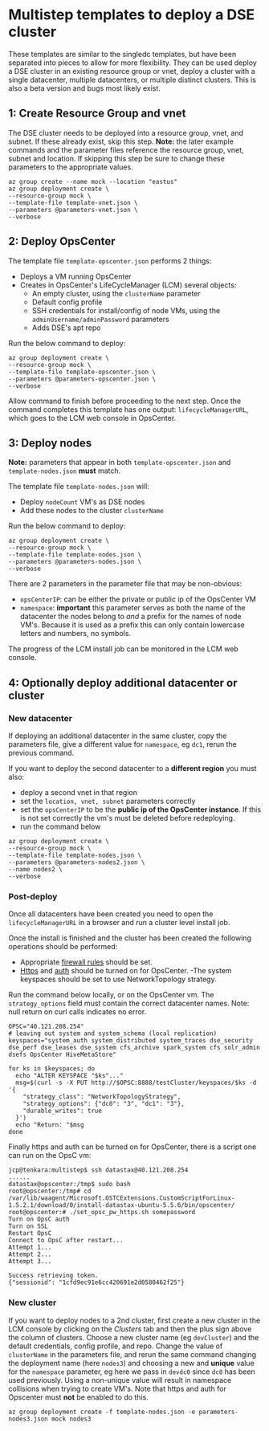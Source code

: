 # Multistep templates to deploy a DSE cluster
These templates are similar to the singledc templates, but have been separated into pieces to allow for more flexibility. They can be used deploy a DSE cluster in an existing resource group or vnet, deploy a cluster with a single datacenter, multiple datacenters, or multiple distinct clusters. This is also a beta version and bugs most likely exist.


## 1: Create Resource Group and vnet
The DSE cluster needs to be deployed into a resource group, vnet, and subnet. If these already exist, skip this step. **Note:** the later example commands and the parameter files reference the resource group, vnet, subnet and location. If skipping this step be sure to change these parameters to the appropriate values.
```
az group create --name mock --location "eastus"
az group deployment create \
--resource-group mock \
--template-file template-vnet.json \
--parameters @parameters-vnet.json \
--verbose
```

## 2: Deploy OpsCenter
The template file `template-opscenter.json` performs 2 things:
- Deploys a VM running OpsCenter
- Creates in OpsCenter's LifeCycleManager (LCM) several objects:
  - An empty cluster, using the `clusterName` parameter
  - Default config profile
  - SSH credentials for install/config of node VMs, using the `adminUsername/adminPassword` parameters
  - Adds DSE's apt repo  

Run the below command to deploy:
```
az group deployment create \
--resource-group mock \
--template-file template-opscenter.json \
--parameters @parameters-opscenter.json \
--verbose
```
Allow command to finish before proceeding to the next step. Once the command completes this template has one output: `lifecycleManagerURL`, which goes to the LCM web console in OpsCenter.

## 3: Deploy nodes
**Note:** parameters that appear in both `template-opscenter.json` and `template-nodes.json` **must** match.

The template file `template-nodes.json` will:
- Deploy `nodeCount` VM's as DSE nodes
- Add these nodes to the cluster `clusterName`

Run the below command to deploy:
```
az group deployment create \
--resource-group mock \
--template-file template-nodes.json \
--parameters @parameters-nodes.json \
--verbose
```
There are 2 parameters in the parameter file that may be non-obvious:
  - `opsCenterIP`:  can be either the private or public ip of the OpsCenter VM
  - `namespace`:  **important** this parameter serves as both the name of the datacenter the nodes belong to *and* a prefix for the names of node VM's. Because it is used as a prefix this can only contain lowercase letters and numbers, no symbols.

The progress of the LCM install job can be monitored in the LCM web console.

## 4: Optionally deploy additional datacenter or cluster
### New datacenter
If deploying an additional datacenter in the same cluster, copy the parameters file, give a different value for `namespace`, eg `dc1`, rerun the previous command.

If you want to deploy the second datacenter to a **different region** you must also:
- deploy a second vnet in that region
- set the `location, vnet, subnet` parameters correctly
- set the `opsCenterIP` to be the **public ip of the OpsCenter instance**. If this is not set correctly the vm's must be deleted before redeploying.
- run the command below

```
az group deployment create \
--resource-group mock \
--template-file template-nodes.json \
--parameters @parameters-nodes2.json \
--name nodes2 \
--verbose
```

### Post-deploy

Once all datacenters have been created you need to open the `lifecycleManagerURL` in a browser and run a cluster level install job.

Once the install is finished and the cluster has been created the following operations should be performed:
- Appropriate [firewall rules](https://docs.datastax.com/en/dse/5.1/dse-admin/datastax_enterprise/security/secFirewallPorts.html?hl=ports) should be set.
- [Https](https://docs.datastax.com/en/opscenter/6.1/opsc/configure/opscConfiguringEnablingHttps_t.html) and [auth](https://docs.datastax.com/en/opscenter/6.1/opsc/configure/opscEnablingAuth.html) should be turned on for OpsCenter.
-The system keyspaces should be set to use NetworkTopology strategy.


Run the command below locally, or on the OpsCenter vm. The `strategy_options` field must contain the correct datacenter names.
Note: null return on curl calls indicates no error.
```
OPSC="40.121.208.254"
# leaving out system and system_schema (local replication)
keyspaces="system_auth system_distributed system_traces dse_security dse_perf dse_leases dse_system cfs_archive spark_system cfs solr_admin dsefs OpsCenter HiveMetaStore"

for ks in $keyspaces; do
  echo "ALTER KEYSPACE "$ks"..."
  msg=$(curl -s -X PUT http://$OPSC:8888/testCluster/keyspaces/$ks -d '{
    "strategy_class": "NetworkTopologyStrategy",
    "strategy_options": {"dc0": "3", "dc1": "3"},
    "durable_writes": true
  }')
  echo "Return: "$msg
done
```

Finally https and auth can be turned on for OpsCenter, there is a script one can run on the OpsC vm:
```
jcp@tenkara:multistep$ ssh datastax@40.121.208.254
......
datastax@opscenter:/tmp$ sudo bash
root@opscenter:/tmp# cd /var/lib/waagent/Microsoft.OSTCExtensions.CustomScriptForLinux-1.5.2.1/download/0/install-datastax-ubuntu-5.5.6/bin/opscenter/
root@opscenter:# ./set_opsc_pw_https.sh somepassword
Turn on OpsC auth
Turn on SSL
Restart OpsC
Connect to OpsC after restart...
Attempt 1...
Attempt 2...
Attempt 3...

Success retrieving token.
{"sessionid": "1cfd9ec91e6cc420691e2d0580462f25"}
```

### New cluster
If you want to deploy nodes to a 2nd cluster, first create a new cluster in the LCM console by clicking on the *Clusters* tab and then the plus sign above the column of clusters. Choose a new cluster name (eg `devCluster`) and the default credentials, config profile, and repo. Change the value of `clusterName` in the parameters file, and rerun the same command changing the deployment name (here `nodes3`) and choosing a new and **unique** value for the `namespace` parameter, eg here we pass in `devdc0` since `dc0` has been used previously. Using a non-unique value will result in namespace collisions when trying to create VM's. Note that https and auth for Opscenter must **not** be enabled to do this.

```
az group deployment create -f template-nodes.json -e parameters-nodes3.json mock nodes3
```
